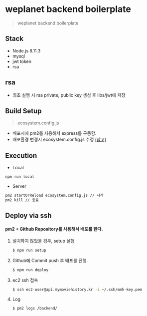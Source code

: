 # weplanet backend boilerplate

> weplanet backend boilerplate

## Stack
- Node.js 8.11.3
- mysql
- jwt token
- rsa

## rsa
- 최초 실행 시 rsa private, public key 생성 후 libs/jwt에 저장

## Build Setup
> ecosystem.config.js

- 배포시에 pm2를 사용해서 express를 구동함.
- 배포환경 변경시 ecosystem.config.js 수정 [(참고)](http://pm2.keymetrics.io/docs/usage/deployment/)

## Execution
- Local
```bash
npm run local
```
- Server
```bash
pm2 startOrReload ecosystem.config.js // 시작
pm2 kill // 종료

```

## Deploy via ssh 
#### pm2 + Github Repository를 사용해서 배포를 한다.

1. 설치하지 않았을 경우, setup 실행
    ```bash
    $ npm run setup
    ```

2. Github에 Commit push 후 배포를 진행.
    ```bash
    $ npm run deploy
    ```
    
3. ec2 ssh 접속
   ```bash
   $ ssh ec2-user@api.mymoviehistory.kr -i ~/.ssh/mmh-key.pem
   ```
4. Log
    ```bash
    $ pm2 logs /backend/ 
    ``` 
